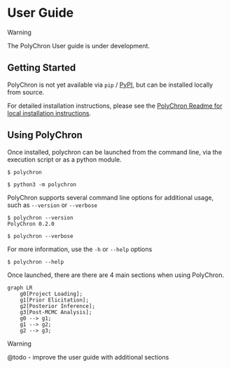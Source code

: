 # User Guide

> [!Warning]
> The PolyChron User guide is under development.

## Getting Started

PolyChron is not yet available via `pip` / [PyPI](https://pypi.org/), but can be installed locally from source.

For detailed installation instructions, please see the [PolyChron Readme for local installation instructions](https://github.com/bryonymoody/PolyChron).

## Using PolyChron

Once installed, polychron can be launched from the command line, via the execution script or as a python module.

```console
$ polychron

$ python3 -m polychron
```

PolyChron supports several command line options for additional usage, such as `--version` or `--verbose`

```console
$ polychron --version
PolyChron 0.2.0
```

```console
$ polychron --verbose
```

For more information, use the `-h` or `--help` options

```console
$ polychron --help
```

Once launched, there are there are 4 main sections when using PolyChron.

```mermaid
graph LR
    g0[Project Loading];
    g1[Prior Elicitation];
    g2[Posterior Inference];
    g3[Post-MCMC Analysis];
    g0 --> g1;
    g1 --> g2;
    g2 --> g3;
```

>[!WARNING]
> @todo -  improve the user guide with additional sections
